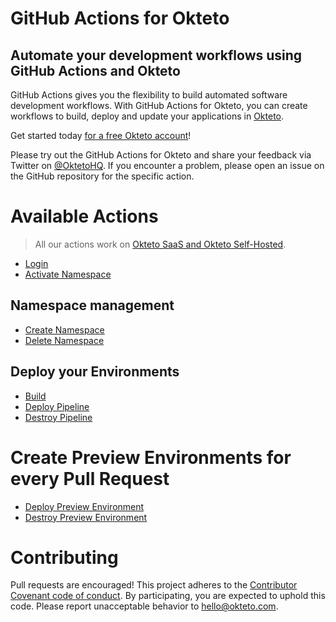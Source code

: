 # GitHub Actions for Okteto

## Automate your development workflows using GitHub Actions and Okteto

GitHub Actions gives you the flexibility to build automated software development workflows. With GitHub Actions for Okteto, you can create workflows to build, deploy and update your applications in [Okteto](https://okteto.com).

Get started today [for a free Okteto account](https://okteto.com)!

Please try out the GitHub Actions for Okteto and share your feedback via Twitter on [@OktetoHQ](https://twitter.com/oktetohq). If you encounter a problem, please open an issue on the GitHub repository for the specific action.

# Available Actions

> All our actions work on [Okteto SaaS and Okteto Self-Hosted](https://www.okteto.com/pricing).

- [Login](https://github.com/okteto/login)
- [Activate Namespace](https://github.com/okteto/namespace)

## Namespace management

- [Create Namespace](https://github.com/okteto/create-namespace)
- [Delete Namespace](https://github.com/okteto/delete-namespace)

## Deploy your Environments

- [Build](https://github.com/okteto/build)
- [Deploy Pipeline](https://github.com/okteto/pipeline)
- [Destroy Pipeline](https://github.com/okteto/destroy-pipeline)

# Create Preview Environments for every Pull Request

- [Deploy Preview Environment](https://github.com/okteto/deploy-preview)
- [Destroy Preview Environment](https://github.com/okteto/destroy-preview)

# Contributing

Pull requests are encouraged! This project adheres to the [Contributor Covenant code of conduct](code-of-conduct.md). By participating, you are expected to uphold this code. Please report unacceptable behavior to hello@okteto.com.
